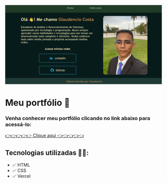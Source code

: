 <img src="assets/capaReadme.png">

# Meu portfólio 🙂

### Venha conhecer meu portfólio clicando no link abaixo para acessá-lo:

[👉👉👉👉👉 Clique aqui 👈👈👈👈👈](https://portfolio-lac-six-66.vercel.app/) 

## Tecnologias utilizadas 🧑‍💻:

- ✅ HTML
- ✅ CSS
- ✅ Vercel

